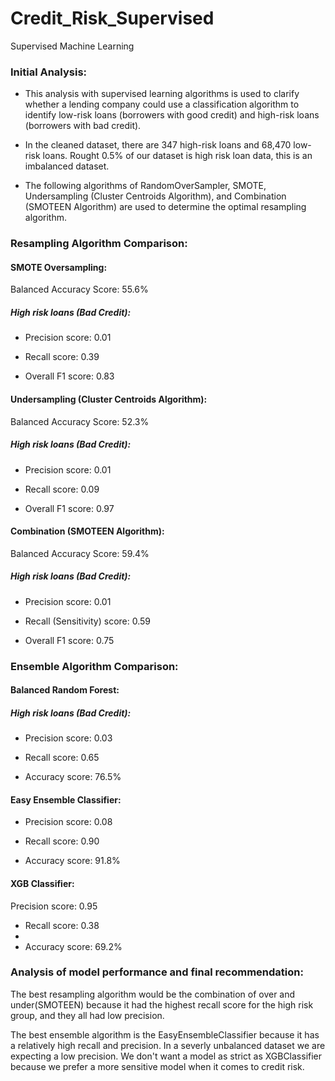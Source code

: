 # Credit_Risk_Supervised
Supervised Machine Learning

### Initial Analysis:
* This analysis with supervised learning algorithms is used to clarify whether a lending company could use a classification algorithm to identify low-risk loans (borrowers with good credit) and high-risk loans (borrowers with bad credit).

* In the cleaned dataset, there are 347 high-risk loans  and 68,470 low-risk loans. Rought 0.5% of our dataset is high risk loan data, this is an imbalanced dataset. 

* The following algorithms of RandomOverSampler, SMOTE, Undersampling (Cluster Centroids Algorithm), and Combination (SMOTEEN Algorithm) are used to determine the optimal resampling algorithm.

### Resampling Algorithm Comparison: 
#### SMOTE Oversampling:
Balanced Accuracy Score: 55.6%

##### High risk loans (Bad Credit):
* Precision score: 0.01
* Recall score: 0.39
  
* Overall F1 score: 0.83

#### Undersampling (Cluster Centroids Algorithm):
Balanced Accuracy Score: 52.3%

##### High risk loans (Bad Credit):
* Precision score: 0.01
* Recall score: 0.09
  
* Overall F1 score: 0.97

#### Combination (SMOTEEN Algorithm):
Balanced Accuracy Score: 59.4%

##### High risk loans (Bad Credit):
* Precision score: 0.01
* Recall (Sensitivity) score: 0.59
  
* Overall F1 score: 0.75


### Ensemble Algorithm Comparison: 
#### Balanced Random Forest:
##### High risk loans (Bad Credit):
* Precision score: 0.03
* Recall score: 0.65
  
* Accuracy score: 76.5%

#### Easy Ensemble Classifier:
* Precision score: 0.08
* Recall score: 0.90
  
* Accuracy score: 91.8%

#### XGB Classifier:
Precision score: 0.95
* Recall score: 0.38
* 
* Accuracy score: 69.2%

### Analysis of model performance and final recommendation:
The best resampling algorithm would be the combination of over and under(SMOTEEN) because it had the highest recall score for the high risk group, and they all had low precision. 

The best ensemble algorithm is the EasyEnsembleClassifier because it has a relatively high recall and precision. In a severly unbalanced dataset we are expecting a low precision. We don't want a model as strict as XGBClassifier because we prefer a more sensitive model when it comes to credit risk.